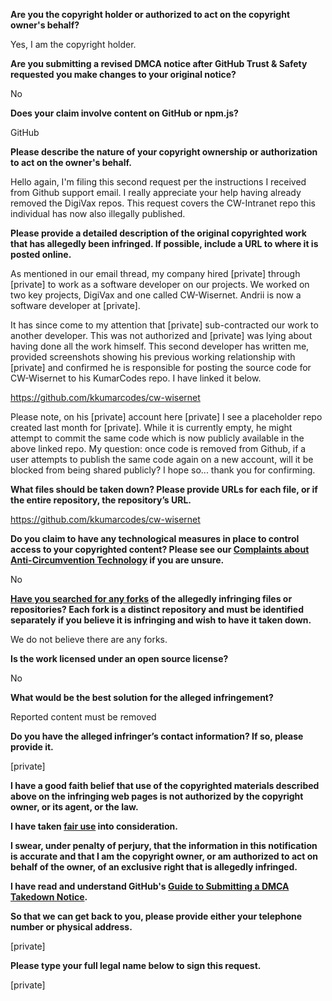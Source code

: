 **Are you the copyright holder or authorized to act on the copyright owner's behalf?**

Yes, I am the copyright holder.

**Are you submitting a revised DMCA notice after GitHub Trust & Safety requested you make changes to your original notice?**

No

**Does your claim involve content on GitHub or npm.js?**

GitHub

**Please describe the nature of your copyright ownership or authorization to act on the owner's behalf.**

Hello again, I'm filing this second request per the instructions I received from Github support email. I really appreciate your help having already removed the DigiVax repos. This request covers the CW-Intranet repo this individual has now also illegally published.

**Please provide a detailed description of the original copyrighted work that has allegedly been infringed. If possible, include a URL to where it is posted online.**

As mentioned in our email thread, my company hired [private] through [private] to work as a software developer on our projects. We worked on two key projects, DigiVax and one called CW-Wisernet. Andrii is now a software developer at [private].

It has since come to my attention that [private] sub-contracted our work to another developer. This was not authorized and [private] was lying about having done all the work himself. This second developer has written me, provided screenshots showing his previous working relationship with [private] and confirmed he is responsible for posting the source code for CW-Wisernet to his KumarCodes repo. I have linked it below.

https://github.com/kkumarcodes/cw-wisernet

Please note, on his [private] account here [private] I see a placeholder repo created last month for [private]. While it is currently empty, he might attempt to commit the same code which is now publicly available in the above linked repo. My question: once code is removed from Github, if a user attempts to publish the same code again on a new account, will it be blocked from being shared publicly? I hope so... thank you for confirming.

**What files should be taken down? Please provide URLs for each file, or if the entire repository, the repository’s URL.**

https://github.com/kkumarcodes/cw-wisernet

**Do you claim to have any technological measures in place to control access to your copyrighted content? Please see our <a href="https://docs.github.com/articles/guide-to-submitting-a-dmca-takedown-notice#complaints-about-anti-circumvention-technology">Complaints about Anti-Circumvention Technology</a> if you are unsure.**

No

**<a href="https://docs.github.com/articles/dmca-takedown-policy#b-what-about-forks-or-whats-a-fork">Have you searched for any forks</a> of the allegedly infringing files or repositories? Each fork is a distinct repository and must be identified separately if you believe it is infringing and wish to have it taken down.**

We do not believe there are any forks.

**Is the work licensed under an open source license?**

No

**What would be the best solution for the alleged infringement?**

Reported content must be removed

**Do you have the alleged infringer’s contact information? If so, please provide it.**

[private]

**I have a good faith belief that use of the copyrighted materials described above on the infringing web pages is not authorized by the copyright owner, or its agent, or the law.**

**I have taken <a href="https://www.lumendatabase.org/topics/22">fair use</a> into consideration.**

**I swear, under penalty of perjury, that the information in this notification is accurate and that I am the copyright owner, or am authorized to act on behalf of the owner, of an exclusive right that is allegedly infringed.**

**I have read and understand GitHub's <a href="https://docs.github.com/articles/guide-to-submitting-a-dmca-takedown-notice/">Guide to Submitting a DMCA Takedown Notice</a>.**

**So that we can get back to you, please provide either your telephone number or physical address.**

[private]

**Please type your full legal name below to sign this request.**

[private]
